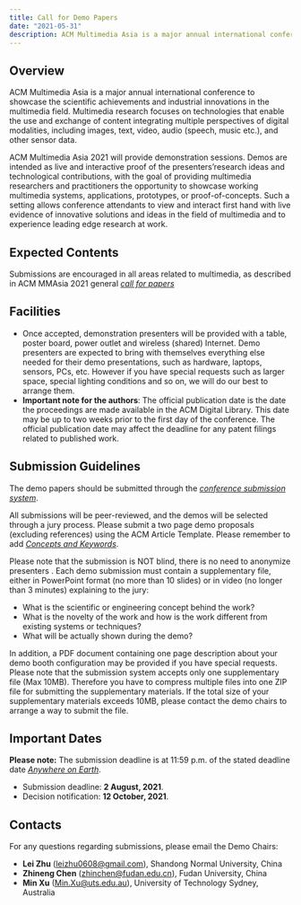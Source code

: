 ```yaml
---
title: Call for Demo Papers
date: "2021-05-31"
description: ACM Multimedia Asia is a major annual international conference 
---
```


## Overview

ACM Multimedia Asia is a major annual international conference to showcase the scientific achievements and industrial innovations in the multimedia field. Multimedia research focuses on technologies that enable the use and exchange of content integrating multiple perspectives of digital modalities, including images, text, video, audio (speech, music etc.), and other sensor data.

ACM Multimedia Asia 2021 will provide demonstration sessions. Demos are intended as live and interactive proof of the presenters’research ideas and technological contributions, with the goal of providing multimedia researchers and practitioners the opportunity to showcase working multimedia systems, applications, prototypes, or proof-of-concepts. Such a setting allows conference attendants to view and interact first hand with live evidence of innovative solutions and ideas in the field of multimedia and to experience leading edge research at work. 


## Expected Contents

Submissions are encouraged in all areas related to multimedia, as described in ACM MMAsia 2021 general [*call for papers*](https://mmasia2021.uqcloud.net/?page_id=84)

## Facilities

<!-- need to use html syntax for lists with sublists -->

<ul>
	<li>Once accepted, demonstration presenters will be provided with a table, poster board, power outlet and wireless (shared) Internet. Demo presenters are expected to bring with themselves everything else needed for their demo presentations, such as hardware, laptops, sensors, PCs, etc. However if you have special requests such as larger space, special lighting conditions and so on, we will do our best to arrange them.</li>
	<li><strong>Important note for the authors</strong>: The official publication date is the date the proceedings are made available in the ACM Digital Library. This date may be up to two weeks prior to the first day of the conference. The official publication date may affect the deadline for any patent filings related to published work.</li>
</ul>

## Submission Guidelines
The demo papers should be submitted through the [*conference submission system*](https://cmt3.research.microsoft.com/MMASIA2021/).

All submissions will be peer-reviewed, and the demos will be selected through a jury process. Please submit a two page demo proposals (excluding references) using the ACM Article Template. Please remember to add [*Concepts and Keywords*](https://www.acm.org/publications/proceedings-template).

Please note that the submission is NOT blind, there is no need to anonymize presenters . Each demo submission must contain a supplementary file, either in PowerPoint format (no more than 10 slides) or in video (no longer than 3 minutes) explaining to the jury:
<ul>
	<li>What is the scientific or engineering concept behind the work?</li>
	<li>What is the novelty of the work and how is the work different from existing systems or techniques?</li>
	<li>What will be actually shown during the demo?</li>
</ul>

In addition, a PDF document containing one page description about your demo booth configuration may be provided if you have special requests. Please note that the submission system accepts only one supplementary file (Max 10MB). Therefore you have to compress multiple files into one ZIP file for submitting the supplementary materials. If the total size of your supplementary materials exceeds 10MB, please contact the demo chairs to arrange a way to submit the file.

## Important Dates

**Please note:** The submission deadline is at 11:59 p.m. of the stated deadline date [*Anywhere on Earth*](https://www.timeanddate.com/time/zones/aoe).

- Submission deadline: **2 August, 2021**.
- Decision notification: **12 October, 2021**.

## Contacts

For any questions regarding submissions, please email the Demo Chairs: 

- **Lei Zhu** (leizhu0608@gmail.com), Shandong Normal University, China
- **Zhineng Chen** (zhinchen@fudan.edu.cn), Fudan University, China
- **Min Xu** (Min.Xu@uts.edu.au), University of Technology Sydney, Australia
